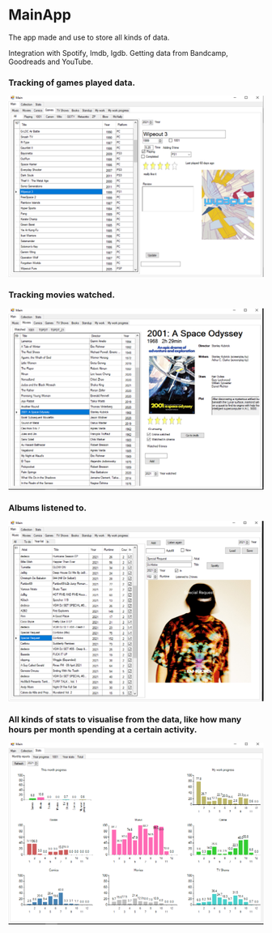 # MainApp

The app made and use to store all kinds of data.

Integration with Spotify, Imdb, Igdb.
Getting data from Bandcamp, Goodreads and YouTube.


### Tracking of games played data.
![GameTab](Readme/GameTab.png?raw=true "GameTab")

### Tracking movies watched.
![MoviesTab](Readme/MoviesTab.png?raw=true "MoviesTab")

### Albums listened to.
![MusicTab](Readme/MusicTab.png?raw=true "MusicTab")

### All kinds of stats to visualise from the data, like how many hours per month spending at a certain activity.
![StatsTab](Readme/StatsTab.png?raw=true "StatsTab")
